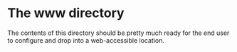 The www directory
=================

The contents of this directory should be pretty much ready for the end user to
configure and drop into a web-accessible location.